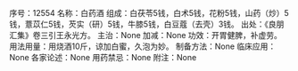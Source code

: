 序号：12554
名称：白药酒
组成：白茯苓5钱，白术5钱，花粉5钱，山药（炒）5钱，薏苡仁5钱，芡实（研）5钱，牛膝5钱，白豆蔻（去壳）3钱。
出处：《良朋汇集》卷三引王永光方。
主治：None
加减：None
功效：开胃健脾，补虚劳。
用法用量：用烧酒10斤，谅加白蜜，久泡为妙。
制备方法：None
临床应用：None
各家论述：None
用药禁忌：None
附注：None
